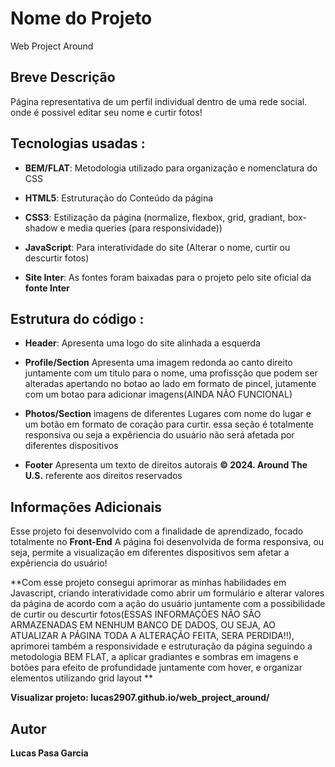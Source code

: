 # Nome do Projeto

Web Project Around

## Breve Descrição

Página representativa de um perfil individual dentro de uma rede social. onde é possivel editar seu nome e curtir fotos!

## Tecnologias usadas :

- **BEM/FLAT**: Metodologia utilizado para organização e nomenclatura do CSS

- **HTML5**: Estruturação do Conteúdo da página

- **CSS3**: Estilização da página (normalize, flexbox, grid, gradiant, box-shadow e media queries (para responsividade))

- **JavaScript**: Para interatividade do site (Alterar o nome, curtir ou descurtir fotos)

- **Site Inter**: As fontes foram baixadas para o projeto pelo site oficial da **fonte Inter**

## Estrutura do código :

- **Header**: Apresenta uma logo do site alinhada a esquerda
- **Profile/Section** Apresenta uma imagem redonda ao canto direito juntamente com um titulo para o nome, uma profissção que podem ser alteradas apertando no botao ao lado em formato de pincel, jutamente com um botao para adicionar imagens(AINDA NÃO FUNCIONAL)

- **Photos/Section** imagens de diferentes Lugares com nome do lugar e um botão em formato de coração para curtir. essa seção é totalmente responsiva ou seja a expêriencia do usuário não será afetada por diferentes dispositivos

- **Footer** Apresenta um texto de direitos autorais **© 2024. Around The U.S.** referente aos direitos reservados

## Informações Adicionais

Esse projeto foi desenvolvido com a finalidade de aprendizado, focado totalmente no **Front-End** A página foi desenvolvida de forma responsiva, ou seja, permite a visualização em diferentes dispositivos sem afetar a expêriencia do usuário!

**Com esse projeto consegui aprimorar as minhas habilidades em Javascript, criando interatividade como abrir um formulário e alterar valores da página de acordo com a ação do usuário juntamente com a possibilidade de curtir ou descurtir fotos(ESSAS INFORMAÇÕES NÃO SÃO ARMAZENADAS EM NENHUM BANCO DE DADOS, OU SEJA, AO ATUALIZAR A PÁGINA TODA A ALTERAÇÃO FEITA, SERA PERDIDA!!), aprimorei também a responsividade e estruturação da página seguindo a metodologia BEM FLAT, a aplicar gradiantes e sombras em imagens e botões para efeito de profundidade juntamente com hover, e organizar elementos utilizando grid layout **

**Visualizar projeto: lucas2907.github.io/web_project_around/**

## Autor

**Lucas Pasa Garcia**
